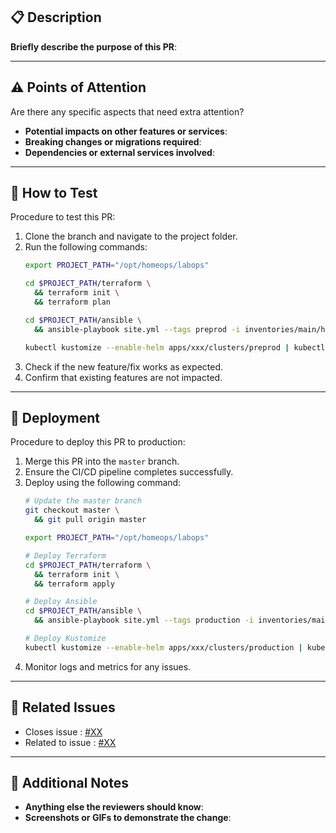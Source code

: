 ## 📋 Description

**Briefly describe the purpose of this PR**:

---

## ⚠️ Points of Attention

Are there any specific aspects that need extra attention?
- **Potential impacts on other features or services**: 
- **Breaking changes or migrations required**: 
- **Dependencies or external services involved**: 

---

## 🧪 How to Test

Procedure to test this PR:
1. Clone the branch and navigate to the project folder.
2. Run the following commands:
    ```sh
    export PROJECT_PATH="/opt/homeops/labops"
   
    cd $PROJECT_PATH/terraform \
      && terraform init \
      && terraform plan
    
    cd $PROJECT_PATH/ansible \
      && ansible-playbook site.yml --tags preprod -i inventories/main/hosts
    
    kubectl kustomize --enable-helm apps/xxx/clusters/preprod | kubectl apply -f -
    ```
3. Check if the new feature/fix works as expected.
4. Confirm that existing features are not impacted.

---

## 🚀 Deployment

Procedure to deploy this PR to production:
1. Merge this PR into the `master` branch.
2. Ensure the CI/CD pipeline completes successfully.
3. Deploy using the following command:
    ```sh
   # Update the master branch
    git checkout master \
      && git pull origin master

    export PROJECT_PATH="/opt/homeops/labops"
   
   # Deploy Terraform
    cd $PROJECT_PATH/terraform \
      && terraform init \
      && terraform apply

   # Deploy Ansible
    cd $PROJECT_PATH/ansible \
      && ansible-playbook site.yml --tags production -i inventories/main/hosts
   
   # Deploy Kustomize
    kubectl kustomize --enable-helm apps/xxx/clusters/production | kubectl apply -f -
    ```
4. Monitor logs and metrics for any issues.

---

## 🔗 Related Issues

- Closes issue : [#XX](https://github.com/bingops-com/labops/issues/XX)
- Related to issue : [#XX](https://github.com/bingops-com/labops/issues/XX)

---

## 🙏 Additional Notes

- **Anything else the reviewers should know**: 
- **Screenshots or GIFs to demonstrate the change**:
